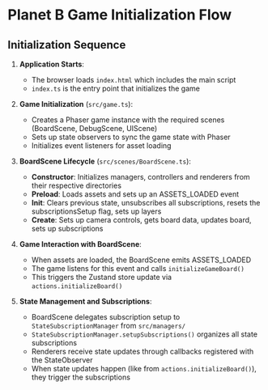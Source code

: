 # Planet B Game Initialization Flow

## Initialization Sequence

1. **Application Starts**:
   - The browser loads `index.html` which includes the main script
   - `index.ts` is the entry point that initializes the game

2. **Game Initialization** (`src/game.ts`):
   - Creates a Phaser game instance with the required scenes (BoardScene, DebugScene, UIScene)
   - Sets up state observers to sync the game state with Phaser
   - Initializes event listeners for asset loading

3. **BoardScene Lifecycle** (`src/scenes/BoardScene.ts`):
   - **Constructor**: Initializes managers, controllers and renderers from their respective directories
   - **Preload**: Loads assets and sets up an ASSETS_LOADED event
   - **Init**: Clears previous state, unsubscribes all subscriptions, resets the subscriptionsSetup flag, sets up layers
   - **Create**: Sets up camera controls, gets board data, updates board, sets up subscriptions

4. **Game Interaction with BoardScene**:
   - When assets are loaded, the BoardScene emits ASSETS_LOADED
   - The game listens for this event and calls `initializeGameBoard()`
   - This triggers the Zustand store update via `actions.initializeBoard()`

5. **State Management and Subscriptions**:
   - BoardScene delegates subscription setup to `StateSubscriptionManager` from `src/managers/`
   - `StateSubscriptionManager.setupSubscriptions()` organizes all state subscriptions
   - Renderers receive state updates through callbacks registered with the StateObserver
   - When state updates happen (like from `actions.initializeBoard()`), they trigger the subscriptions

